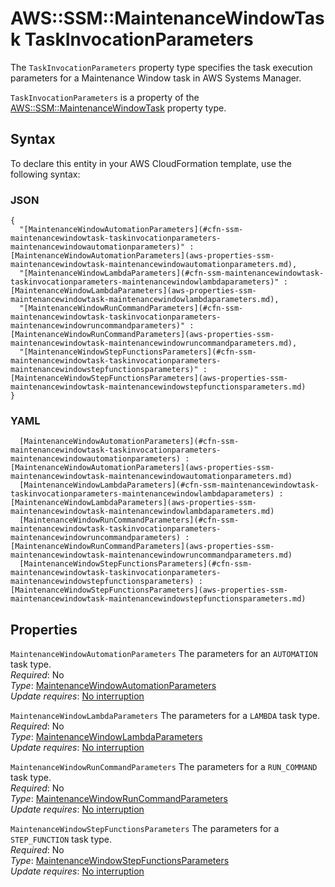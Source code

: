 # AWS::SSM::MaintenanceWindowTask TaskInvocationParameters<a name="aws-properties-ssm-maintenancewindowtask-taskinvocationparameters"></a>

The `TaskInvocationParameters` property type specifies the task execution parameters for a Maintenance Window task in AWS Systems Manager\.

 `TaskInvocationParameters` is a property of the [AWS::SSM::MaintenanceWindowTask](https://docs.aws.amazon.com/AWSCloudFormation/latest/UserGuide/aws-resource-ssm-maintenancewindowtask.html) property type\.

## Syntax<a name="aws-properties-ssm-maintenancewindowtask-taskinvocationparameters-syntax"></a>

To declare this entity in your AWS CloudFormation template, use the following syntax:

### JSON<a name="aws-properties-ssm-maintenancewindowtask-taskinvocationparameters-syntax.json"></a>

```
{
  "[MaintenanceWindowAutomationParameters](#cfn-ssm-maintenancewindowtask-taskinvocationparameters-maintenancewindowautomationparameters)" : [MaintenanceWindowAutomationParameters](aws-properties-ssm-maintenancewindowtask-maintenancewindowautomationparameters.md),
  "[MaintenanceWindowLambdaParameters](#cfn-ssm-maintenancewindowtask-taskinvocationparameters-maintenancewindowlambdaparameters)" : [MaintenanceWindowLambdaParameters](aws-properties-ssm-maintenancewindowtask-maintenancewindowlambdaparameters.md),
  "[MaintenanceWindowRunCommandParameters](#cfn-ssm-maintenancewindowtask-taskinvocationparameters-maintenancewindowruncommandparameters)" : [MaintenanceWindowRunCommandParameters](aws-properties-ssm-maintenancewindowtask-maintenancewindowruncommandparameters.md),
  "[MaintenanceWindowStepFunctionsParameters](#cfn-ssm-maintenancewindowtask-taskinvocationparameters-maintenancewindowstepfunctionsparameters)" : [MaintenanceWindowStepFunctionsParameters](aws-properties-ssm-maintenancewindowtask-maintenancewindowstepfunctionsparameters.md)
}
```

### YAML<a name="aws-properties-ssm-maintenancewindowtask-taskinvocationparameters-syntax.yaml"></a>

```
﻿  [MaintenanceWindowAutomationParameters](#cfn-ssm-maintenancewindowtask-taskinvocationparameters-maintenancewindowautomationparameters) : [MaintenanceWindowAutomationParameters](aws-properties-ssm-maintenancewindowtask-maintenancewindowautomationparameters.md)
﻿  [MaintenanceWindowLambdaParameters](#cfn-ssm-maintenancewindowtask-taskinvocationparameters-maintenancewindowlambdaparameters) : [MaintenanceWindowLambdaParameters](aws-properties-ssm-maintenancewindowtask-maintenancewindowlambdaparameters.md)
﻿  [MaintenanceWindowRunCommandParameters](#cfn-ssm-maintenancewindowtask-taskinvocationparameters-maintenancewindowruncommandparameters) : [MaintenanceWindowRunCommandParameters](aws-properties-ssm-maintenancewindowtask-maintenancewindowruncommandparameters.md)
﻿  [MaintenanceWindowStepFunctionsParameters](#cfn-ssm-maintenancewindowtask-taskinvocationparameters-maintenancewindowstepfunctionsparameters) : [MaintenanceWindowStepFunctionsParameters](aws-properties-ssm-maintenancewindowtask-maintenancewindowstepfunctionsparameters.md)
```

## Properties<a name="aws-properties-ssm-maintenancewindowtask-taskinvocationparameters-properties"></a>

`MaintenanceWindowAutomationParameters`  <a name="cfn-ssm-maintenancewindowtask-taskinvocationparameters-maintenancewindowautomationparameters"></a>
The parameters for an `AUTOMATION` task type\.  
*Required*: No  
*Type*: [MaintenanceWindowAutomationParameters](aws-properties-ssm-maintenancewindowtask-maintenancewindowautomationparameters.md)  
*Update requires*: [No interruption](https://docs.aws.amazon.com/AWSCloudFormation/latest/UserGuide/using-cfn-updating-stacks-update-behaviors.html#update-no-interrupt)

`MaintenanceWindowLambdaParameters`  <a name="cfn-ssm-maintenancewindowtask-taskinvocationparameters-maintenancewindowlambdaparameters"></a>
The parameters for a `LAMBDA` task type\.  
*Required*: No  
*Type*: [MaintenanceWindowLambdaParameters](aws-properties-ssm-maintenancewindowtask-maintenancewindowlambdaparameters.md)  
*Update requires*: [No interruption](https://docs.aws.amazon.com/AWSCloudFormation/latest/UserGuide/using-cfn-updating-stacks-update-behaviors.html#update-no-interrupt)

`MaintenanceWindowRunCommandParameters`  <a name="cfn-ssm-maintenancewindowtask-taskinvocationparameters-maintenancewindowruncommandparameters"></a>
The parameters for a `RUN_COMMAND` task type\.  
*Required*: No  
*Type*: [MaintenanceWindowRunCommandParameters](aws-properties-ssm-maintenancewindowtask-maintenancewindowruncommandparameters.md)  
*Update requires*: [No interruption](https://docs.aws.amazon.com/AWSCloudFormation/latest/UserGuide/using-cfn-updating-stacks-update-behaviors.html#update-no-interrupt)

`MaintenanceWindowStepFunctionsParameters`  <a name="cfn-ssm-maintenancewindowtask-taskinvocationparameters-maintenancewindowstepfunctionsparameters"></a>
The parameters for a `STEP_FUNCTION` task type\.  
*Required*: No  
*Type*: [MaintenanceWindowStepFunctionsParameters](aws-properties-ssm-maintenancewindowtask-maintenancewindowstepfunctionsparameters.md)  
*Update requires*: [No interruption](https://docs.aws.amazon.com/AWSCloudFormation/latest/UserGuide/using-cfn-updating-stacks-update-behaviors.html#update-no-interrupt)
